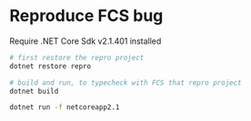 # Reproduce FCS bug

Require .NET Core Sdk v2.1.401 installed

```bash
# first restore the repro project
dotnet restore repro

# build and run, to typecheck with FCS that repro project
dotnet build

dotnet run -f netcoreapp2.1
```
